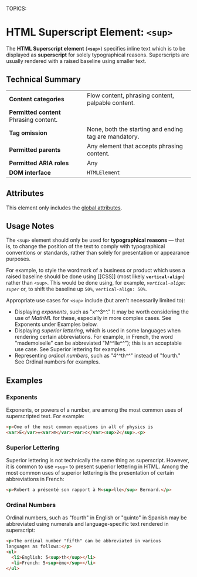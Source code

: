 TOPICS: <sup>

# HTML Superscript Element: `<sup>`

The **HTML Superscript element** (**`<sup>`**) specifies inline text which is to be displayed as **superscript**
for solely typographical reasons. Superscripts are usually rendered with
a raised baseline using smaller text.

## Technical Summary

|  |  |
| :-- | :-- |
| **Content categories** | Flow content, phrasing content, palpable content.|
| **Permitted content** Phrasing content.|
| **Tag omission** | None, both the starting and ending tag are mandatory.|
| **Permitted parents** | Any element that accepts phrasing content.|
| **Permitted ARIA roles** | Any |
| **DOM interface** | `HTMLElement` |

## Attributes

This element only includes the [global attributes](/en/webfrontend/HTML_Global_Attributes).

## Usage Notes

The `<sup>` element should only be used for **typographical reasons** — that is,
to change the position of the text to comply with typographical conventions or standards,
rather than solely for presentation or appearance purposes.

For example, to style the wordmark of a business or product which uses a raised baseline should
be done using [[CSS]] (most likely **`vertical-align`**) rather than `<sup>`. This would be done using,
for example, *`vertical-align: super`* or, to shift the baseline up `50%`, `vertical-align: 50%`.

Appropriate use cases for `<sup>` include (but aren't necessarily limited to):

- Displaying *exponents*, such as "x^^3^^." It may be worth considering the use of *MathML* for
these, especially in more complex cases. See Exponents under Examples below.
- Displaying *superior lettering*, which is used in some languages when rendering certain abbreviations.
For example, in French, the word "mademoiselle" can be abbreviated "M^^lle^^"); this is an
acceptable use case. See Superior lettering for examples.
- Representing *ordinal numbers*, such as "4^^th^^"
instead of "fourth." See Ordinal numbers for examples.

## Examples

### Exponents

Exponents, or powers of a number, are among the most common uses of superscripted text. For example:

```html
<p>One of the most common equations in all of physics is
<var>E</var>=<var>m</var><var>c</var><sup>2</sup>.<p>
```

### Superior Lettering

Superior lettering is not technically the same thing as superscript. However, it is common to use
`<sup>` to present superior lettering in HTML. Among the most common uses of superior lettering is
the presentation of certain abbreviations in French:

```html
<p>Robert a présenté son rapport à M<sup>lle</sup> Bernard.</p>
```

### Ordinal Numbers

Ordinal numbers, such as "fourth" in English or "quinto" in Spanish may be abbreviated using numerals
and language-specific text rendered in superscript:

```html
<p>The ordinal number "fifth" can be abbreviated in various
languages as follows:</p>
<ul>
  <li>English: 5<sup>th</sup></li>
  <li>French: 5<sup>ème</sup></li>
</ul>
```
